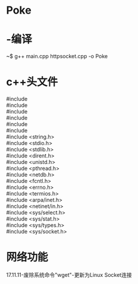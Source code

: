 # Poke

# -编译<br>
  ~$ g++ main.cpp httpsocket.cpp -o Poke <br>
# c++头文件<br>
#include <iostream><br>
#include <sstream><br>
#include <fstream><br>
#include <cassert><br>
#include <cstdio><br>
#include <string><br>
#include <string.h><br>
#include <stdio.h><br>
#include <stdlib.h><br>
#include <dirent.h><br>
#include <unistd.h><br>
#include <pthread.h><br>
#include <netdb.h><br>
#include <fcntl.h><br>
#include <errno.h><br>
#include <termios.h><br>
#include <arpa/inet.h><br>
#include <netinet/in.h><br>
#include <sys/select.h><br>
#include <sys/stat.h><br>
#include <sys/types.h><br>
#include <sys/socket.h><br>


# 网络功能<br>
  17.11.11-废除系统命令"wget"-更新为Linux Socket连接<br>
